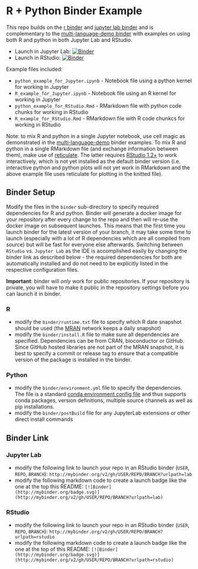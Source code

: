 # R + Python Binder Example

This repo builds on the [r binder](https://github.com/binder-examples/r) and [jupyter lab binder](https://github.com/binder-examples/jupyterlab) and is complementary to the [multi-language-demo binder](https://github.com/binder-examples/multi-language-demo) with examples on using both R and python in both Jupyter Lab and RStudio.

 - Launch in Jupyter Lab: [![Binder](http://mybinder.org/badge.svg)](http://mybinder.org/v2/gh/smith15630/git_with_python_CLONE/master?urlpath=lab)
 - Launch in RStudio: [![Binder](http://mybinder.org/badge.svg)](http://mybinder.org/v2/gh/smith15630/git_with_python_CLONE/master?urlpath=rstudio)

Example files included:

 - `python_example_for_Jupyter.ipynb` - Notebook file using a python kernel for working in Jupyter
 - `R_example_for_Jupyter.ipynb` - Notebook file using an R kernel for working in Jupyter
 - `python_example_for_RStudio.Rmd` - RMarkdown file with python code chunks for working in RStudio
 - `R_example_for_RStudio.Rmd` - RMarkdown file with R code chunkcs for working in RStudio

Note: to mix R and python in a single Jupyter notebook, use cell magic as demonstrated in the [multi-language-demo](https://github.com/binder-examples/multi-language-demo) binder examples. To mix R and python in a single RMarkdown file (and exchange information between them), make use of [reticulate](https://rstudio.github.io/reticulate/). The latter requires [RStudio 1.2+](https://www.rstudio.com/products/rstudio/download/preview/) to work interactively, which is not yet installed as the default binder version (i.e. interactive python and python plots will not yet work in RMarkdown and the above example file uses reticulate for plotting in the knitted file).

## Binder Setup

Modify the files in the `binder` sub-directory to specify required dependencies for R and python. Binder will generate a docker image for your repository after every change to the repo and then will re-use the docker image on subsequent launches. This means that the first time you launch binder for the latest version of your branch, it may take some time to launch (especially with a lot of R dependencies which are all compiled from source) but will be fast for everyone else afterwards. Switching between `RStudio` vs. `Jupyter Lab` as the IDE is accomplished easily by changing the binder link as described below - the required dependencies for both are automatically installed and do not need to be explicitly listed in the respective configuration files.

**Important**: binder will *only* work for public repositories. If your repository is private, you will have to make it public in the repository settings before you can launch it in binder.

### R
 - modify the `binder/runtime.txt` file to specify which R date snapshot should be used (the [MRAN](https://mran.microsoft.com/documents/rro/reproducibility) network keeps a daily snapshot)
 - modify the `binder/install.R` file to make sure all dependencies are specified. Dependencies can be from CRAN, bioconductor or GitHub. Since GitHub hosted libraries are not part of the MRAN snapshot, it is best to specify a commit or release tag to ensure that a compatible version of the package is installed in the binder.

### Python

 - modify the `binder/environment.yml` file to specify the dependencies. The file is a standard [conda environment config file](https://conda.io/docs/user-guide/tasks/manage-environments.html#create-env-file-manually) and thus supports conda packages, version definitions, multiple source channels as well as pip installations.
 - modify the `binder/postBuild` file for any JupyterLab extensions or other direct install commands

## Binder Link

### Jupyter Lab

 - modify the following link to launch your repo in an RStudio binder (`USER`, `REPO`, `BRANCH`): `http://mybinder.org/v2/gh/USER/REPO/BRANCH?urlpath=lab`
 - modify the following markdown code to create a launch badge like the one at the top this README: `[![Binder](http://mybinder.org/badge.svg)](http://mybinder.org/v2/gh/USER/REPO/BRANCH?urlpath=lab)`

### RStudio

 - modify the following link to launch your repo in an RStudio binder (`USER`, `REPO`, `BRANCH`): `http://mybinder.org/v2/gh/USER/REPO/BRANCH?urlpath=rstudio`
 - modify the following markdown code to create a launch badge like the one at the top of this README: `[![Binder](http://mybinder.org/badge.svg)](http://mybinder.org/v2/gh/USER/REPO/BRANCH?urlpath=rstudio)`
